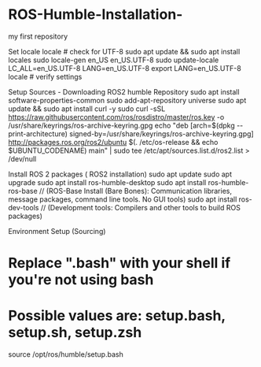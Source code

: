 # ROS-Humble-Installation-
my first repository

Set locale 
locale  # check for UTF-8
sudo apt update && sudo apt install locales
sudo locale-gen en_US en_US.UTF-8
sudo update-locale LC_ALL=en_US.UTF-8 LANG=en_US.UTF-8
export LANG=en_US.UTF-8
locale  # verify settings

Setup Sources - Downloading ROS2 humble Repository 
sudo apt install software-properties-common
sudo add-apt-repository universe
sudo apt update && sudo apt install curl -y
sudo curl -sSL https://raw.githubusercontent.com/ros/rosdistro/master/ros.key -o /usr/share/keyrings/ros-archive-keyring.gpg
echo "deb [arch=$(dpkg --print-architecture) signed-by=/usr/share/keyrings/ros-archive-keyring.gpg] http://packages.ros.org/ros2/ubuntu $(. /etc/os-release && echo $UBUNTU_CODENAME) main" | sudo tee /etc/apt/sources.list.d/ros2.list > /dev/null

Install ROS 2 packages ( ROS2 installation)
sudo apt update
sudo apt upgrade
sudo apt install ros-humble-desktop
sudo apt install ros-humble-ros-base // (ROS-Base Install (Bare Bones): Communication libraries, message packages, command line tools. No GUI tools)
sudo apt install ros-dev-tools // (Development tools: Compilers and other tools to build ROS packages)

Environment Setup (Sourcing)
# Replace ".bash" with your shell if you're not using bash
# Possible values are: setup.bash, setup.sh, setup.zsh
source /opt/ros/humble/setup.bash

